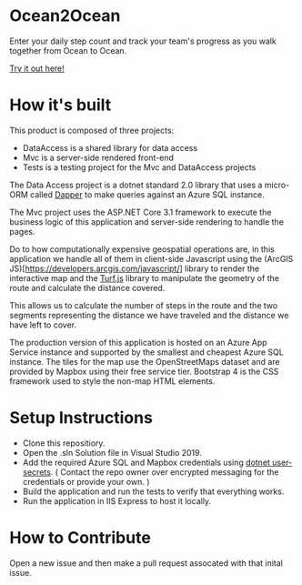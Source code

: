 # Ocean2Ocean
Enter your daily step count and track your team's progress as you walk together from Ocean to Ocean.

[Try it out here!](https://ocean2ocean20200530093132.azurewebsites.net/KCIT)

# How it's built
This product is composed of three projects:
* DataAccess is a shared library for data access
* Mvc is a server-side rendered front-end
* Tests is a testing project for the Mvc and DataAccess projects

The Data Access project is a dotnet standard 2.0 library that uses a micro-ORM called [Dapper](https://github.com/StackExchange/Dapper) to make queries against an Azure SQL instance.

The Mvc project uses the ASP.NET Core 3.1 framework to execute the business logic of this application and server-side rendering to handle the pages.

Do to how computationally expensive geospatial operations are, in this application we handle all of them in client-side Javascript using the (ArcGIS JS)[https://developers.arcgis.com/javascript/] library to render the interactive map and the [Turf.js](https://turfjs.org/) library to manipulate the geometry of the route and calculate the distance covered.

This allows us to calculate the number of steps in the route and the two segments representing the distance we have traveled and the distance we have left to cover.

The production version of this application is hosted on an Azure App Service instance and supported by the smallest and cheapest Azure SQL instance. The tiles for the map use the OpenStreetMaps dataset and are provided by Mapbox using their free service tier. Bootstrap 4 is the CSS framework used to style the non-map HTML elements.

# Setup Instructions
* Clone this repositiory.
* Open the .sln Solution file in Visual Studio 2019.
* Add the required Azure SQL and Mapbox credentials using [dotnet user-secrets](https://docs.microsoft.com/en-us/aspnet/core/security/app-secrets?view=aspnetcore-3.1&tabs=windows). ( Contact the repo owner over encrypted messaging for the credentials or provide your own. )
* Build the application and run the tests to verify that everything works.
* Run the application in IIS Express to host it locally.

 # How to Contribute
 Open a new issue and then make a pull request assocated with that inital issue.
